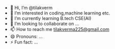 - 👋 Hi, I’m @tilakverm
- 👀 I’m interested in coding,machine learning etc.
- 🌱 I’m currently learning B.tech CSE(AI)
- 💞️ I’m looking to collaborate on ...
- 📫 How to reach me tilakverma225@gmail.com
- 😄 Pronouns: ...
- ⚡ Fun fact: ...

<!---
tilakverm/tilakverm is a ✨ special ✨ repository because its `README.md` (this file) appears on your GitHub profile.
You can click the Preview link to take a look at your changes.
--->
